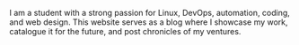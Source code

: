 I am a student with a strong passion for Linux, DevOps, automation, coding, and web design. This website serves as a blog where I showcase my work, catalogue it for the future, and post chronicles of my ventures.
